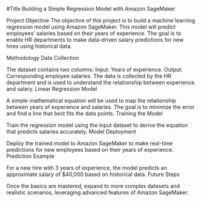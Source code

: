 #Title
Building a Simple Regression Model with Amazon SageMaker

Project Objective
The objective of this project is to build a machine learning regression model using Amazon SageMaker. This model will predict employees’ salaries based on their years of experience. The goal is to enable HR departments to make data-driven salary predictions for new hires using historical data.

Methodology
Data Collection

The dataset contains two columns:
Input: Years of experience.
Output: Corresponding employee salaries.
The data is collected by the HR department and is used to understand the relationship between experience and salary.
Linear Regression Model

A simple mathematical equation will be used to map the relationship between years of experience and salaries.
The goal is to minimize the error and find a line that best fits the data points.
Training the Model

Train the regression model using the input dataset to derive the equation that predicts salaries accurately.
Model Deployment

Deploy the trained model to Amazon SageMaker to make real-time predictions for new employees based on their years of experience.
Prediction Example

For a new hire with 3 years of experience, the model predicts an approximate salary of $40,000 based on historical data.
Future Steps

Once the basics are mastered, expand to more complex datasets and realistic scenarios, leveraging advanced features of Amazon SageMaker.
